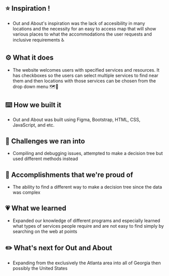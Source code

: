 ## ⭐ Inspiration !
* Out and About's inspiration was the lack of accesibility in many locations and the necessity for an easy to access map that will show various places to what the accommodations the user requests and inclusive requirements ♿

## ⚙️ What it does
* The website welcomes users with specified services and resources. It has checkboxes so the users can select multiple services to find near them and then locations with those services can be chosen from the drop down menu 🗺️📌

## ⌨️ How we built it
* Out and About was built using Figma, Bootstrap, HTML, CSS, JavaScript, and etc.

## 🤔 Challenges we ran into
* Compiling and debugging issues, attempted to make a decision tree but used different methods instead

## 🥇 Accomplishments that we're proud of
* The ability to find a different way to make a decision tree since the data was complex

## 💗 What we learned
* Expanded our knowledge of different programs and especially learned what types of services people require and are not easy to find simply by searching on the web at points

## ✏️ What's next for Out and About
* Expanding from the exclusively the Atlanta area into all of Georgia then possibly the United States
